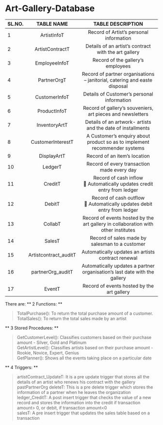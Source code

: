 # Art-Gallery-Database 

| SL.NO. |	TABLE NAME	| TABLE DESCRIPTION |
| ------ |:------------:|:-----------------:|
|   1    | ArtistInfoT	| Record of Artist’s personal information |
|   2	   | ArtistContractT |	Details of an artist’s contract with the art gallery |
|   3    | EmployeeInfoT |	Record of the gallery’s employees |
|   4	   | PartnerOrgT	| Record of partner organisations – janitorial, catering and easte disposal |
|   5	   | CustomerInfoT |	Details of Customer’s personal information |
|   6    |	ProductInfoT |	Record of gallery’s souveniers, art pieces and newsletters |
|   7	   | InventoryArtT |	Details of an artwork- artists and the date of installments |
|   8	   | CustomerInterestT |	A Customer’s enquiry about product so as to implement recommender systems |
|   9	   | DisplayArtT |	Record of an item’s location |
|  10	   | LedgerT	| Record of every transaction made every day |
|  11	   | CreditT	| Record of cash inflow <br> 	Automatically updates credit entry from ledger </br> |
|  12	   | DebitT	| Record of cash outflow <br> 	Automatically updates debit entry from ledger </br> |
|  13    |	CollabT |	Record of events hosted by the art gallery in collaboration with other institutes |
|  14	   |  SalesT	| Record of sales made by salesman to a customer |
|  15	   | Artistcontract_auditT	| Automatically updates an artists contract renewal |
|  16	   | partnerOrg_auditT |	Automatically updates a partner organisation’s last date with the gallery |
|  17	   | EventT	| Record of events hosted by the art gallery |


There are: 
** 2 Functions: ** <br>
> TotalPurchase(): To return the total purchase amount of a customer. <br>
> TotalSales(): To return the total sales made by an artist <br>


** 3 Stored Procedures: ** <br>
> GetCustomerLevel(): Classifies customers based on their purchase amount - Silver, Gold and Platinum <br>
> GetArtistLevel(): Classifies artists based on their purchase amount - Rookie, Novice, Expert, Genius <br>
> GetPlanner(): Shows all the events taking place on a particular date <br>

** 4 Triggers: ** <br>
> artistContract_UpdateT: It is a pre update trigger that stores all the details of an artist who renews his contract with the gallery <br>
> pastPartnerOrg deleteT: This is a pre delete trigger which stores the information of a partner when he leaves the organization <br>
> ledger_CreditT: A post insert trigger that checks the value of a new record and stores the information into the credit if transaction amount> 0, or debit, if transaction amount<0 <br>
> salesT: A pre insert trigger that updates the sales table based on a transaction <br>

